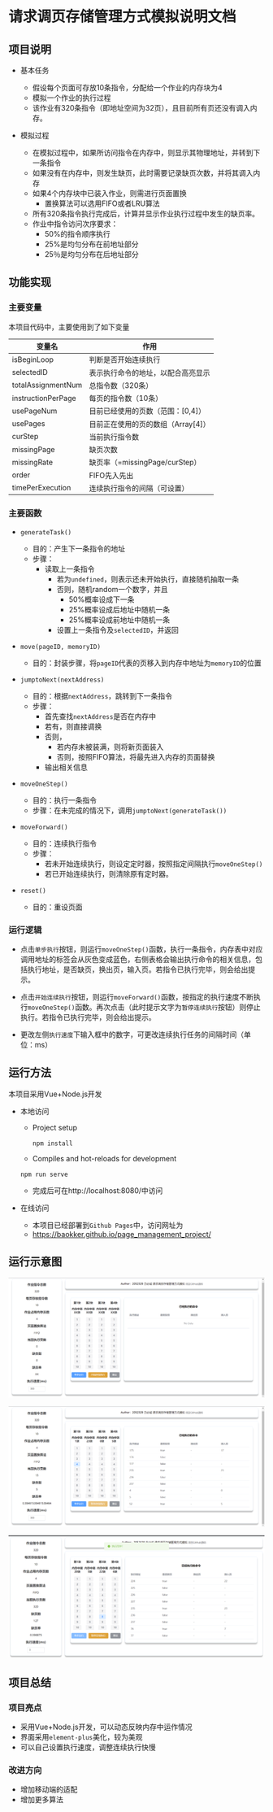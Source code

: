 # 请求调页存储管理方式模拟说明文档
## 项目说明

- 基本任务
  - 假设每个页面可存放10条指令，分配给一个作业的内存块为4
  - 模拟一个作业的执行过程
  - 该作业有320条指令（即地址空间为32页），且目前所有页还没有调入内存。

- 模拟过程
  - 在模拟过程中，如果所访问指令在内存中，则显示其物理地址，并转到下一条指令
  - 如果没有在内存中，则发生缺页，此时需要记录缺页次数，并将其调入内存
  - 如果4个内存块中已装入作业，则需进行页面置换
    - 置换算法可以选用FIFO或者LRU算法
  - 所有320条指令执行完成后，计算并显示作业执行过程中发生的缺页率。
  - 作业中指令访问次序要求：
    - 50%的指令顺序执行
    - 25%是均匀分布在前地址部分
    - 25％是均匀分布在后地址部分
## 功能实现

### 主要变量

本项目代码中，主要使用到了如下变量

| 变量名             | 作用                               |
| ------------------ | ---------------------------------- |
| isBeginLoop        | 判断是否开始连续执行               |
| selectedID         | 表示执行命令的地址，以配合高亮显示 |
| totalAssignmentNum | 总指令数（320条）                  |
| instructionPerPage | 每页的指令数（10条）               |
| usePageNum         | 目前已经使用的页数（范围：[0,4]）  |
| usePages           | 目前正在使用的页的数组（Array[4]） |
| curStep            | 当前执行指令数                     |
| missingPage        | 缺页次数                           |
| missingRate        | 缺页率（=missingPage/curStep）     |
| order              | FIFO先入先出                       |
| timePerExecution   | 连续执行指令的间隔（可设置）       |

### 主要函数

- `generateTask()`
  - 目的：产生下一条指令的地址
  - 步骤：
    - 读取上一条指令
      - 若为`undefined`，则表示还未开始执行，直接随机抽取一条
      - 否则，随机random一个数字，并且
        - 50%概率设成下一条
        - 25%概率设成后地址中随机一条
        - 25%概率设成前地址中随机一条
      - 设置上一条指令及`selectedID`，并返回
- `move(pageID, memoryID)`
  - 目的：封装步骤，将`pageID`代表的页移入到内存中地址为`memoryID`的位置
- `jumptoNext(nextAddress)`
  - 目的：根据`nextAddress`，跳转到下一条指令
  - 步骤：
    - 首先查找`nextAddress`是否在内存中
    - 若有，则直接调换
    - 否则，
      - 若内存未被装满，则将新页面装入
      - 否则，按照FIFO算法，将最先进入内存的页面替换
    - 输出相关信息
- `moveOneStep()`
  - 目的：执行一条指令
  - 步骤：在未完成的情况下，调用`jumptoNext(generateTask())`
- `moveForward()`
  - 目的：连续执行指令
  - 步骤：
    - 若未开始连续执行，则设定定时器，按照指定间隔执行`moveOneStep()`
    - 若已开始连续执行，则清除原有定时器。

- `reset()`
  - 目的：重设页面

### 运行逻辑

- 点击`单步执行`按钮，则运行`moveOneStep()`函数，执行一条指令，内存表中对应调用地址的标签会从灰色变成蓝色，右侧表格会输出执行命令的相关信息，包括执行地址，是否缺页，换出页，输入页。若指令已执行完毕，则会给出提示。
- 点击`开始连续执行`按钮，则运行`moveForward()`函数，按指定的执行速度不断执行`moveOneStep()`函数。再次点击（此时提示文字为`暂停连续执行`按钮）则停止执行。若指令已执行完毕，则会给出提示。

- 更改左侧`执行速度`下输入框中的数字，可更改连续执行任务的间隔时间（单位：ms）

## 运行方法

本项目采用Vue+Node.js开发

- 本地访问

  - Project setup

    ```
    npm install
    ```

  -  Compiles and hot-reloads for development

    ```
    npm run serve
    ```
    
  - 完成后可在http://localhost:8080/中访问

- 在线访问

  - 本项目已经部署到`Github Pages`中，访问网址为
  - https://baokker.github.io/page_management_project/

## 运行示意图

![示意图](img/img1.png)

![示意图](img/img2.png)

![示意图](img/img3.png)

## 项目总结

### 项目亮点

- 采用Vue+Node.js开发，可以动态反映内存中运作情况
- 界面采用`element-plus`美化，较为美观
- 可以自己设置执行速度，调整连续执行快慢

### 改进方向

- 增加移动端的适配
- 增加更多算法
